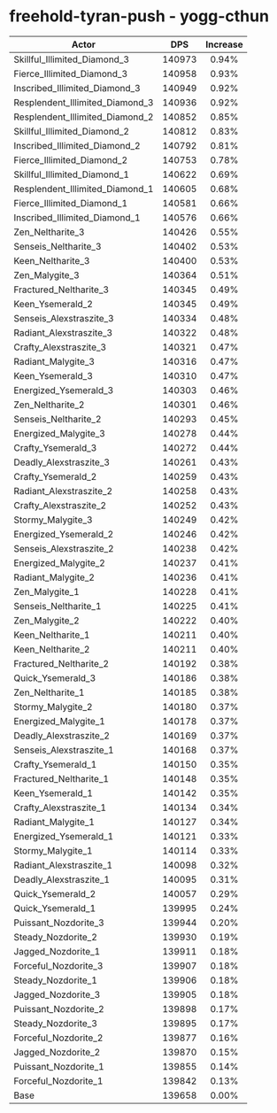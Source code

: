 # freehold-tyran-push - yogg-cthun
| Actor | DPS | Increase |
|---|:---:|:---:|
|Skillful_Illimited_Diamond_3|140973|0.94%|
|Fierce_Illimited_Diamond_3|140958|0.93%|
|Inscribed_Illimited_Diamond_3|140949|0.92%|
|Resplendent_Illimited_Diamond_3|140936|0.92%|
|Resplendent_Illimited_Diamond_2|140852|0.85%|
|Skillful_Illimited_Diamond_2|140812|0.83%|
|Inscribed_Illimited_Diamond_2|140792|0.81%|
|Fierce_Illimited_Diamond_2|140753|0.78%|
|Skillful_Illimited_Diamond_1|140622|0.69%|
|Resplendent_Illimited_Diamond_1|140605|0.68%|
|Fierce_Illimited_Diamond_1|140581|0.66%|
|Inscribed_Illimited_Diamond_1|140576|0.66%|
|Zen_Neltharite_3|140426|0.55%|
|Senseis_Neltharite_3|140402|0.53%|
|Keen_Neltharite_3|140400|0.53%|
|Zen_Malygite_3|140364|0.51%|
|Fractured_Neltharite_3|140345|0.49%|
|Keen_Ysemerald_2|140345|0.49%|
|Senseis_Alexstraszite_3|140334|0.48%|
|Radiant_Alexstraszite_3|140322|0.48%|
|Crafty_Alexstraszite_3|140321|0.47%|
|Radiant_Malygite_3|140316|0.47%|
|Keen_Ysemerald_3|140310|0.47%|
|Energized_Ysemerald_3|140303|0.46%|
|Zen_Neltharite_2|140301|0.46%|
|Senseis_Neltharite_2|140293|0.45%|
|Energized_Malygite_3|140278|0.44%|
|Crafty_Ysemerald_3|140272|0.44%|
|Deadly_Alexstraszite_3|140261|0.43%|
|Crafty_Ysemerald_2|140259|0.43%|
|Radiant_Alexstraszite_2|140258|0.43%|
|Crafty_Alexstraszite_2|140252|0.43%|
|Stormy_Malygite_3|140249|0.42%|
|Energized_Ysemerald_2|140246|0.42%|
|Senseis_Alexstraszite_2|140238|0.42%|
|Energized_Malygite_2|140237|0.41%|
|Radiant_Malygite_2|140236|0.41%|
|Zen_Malygite_1|140228|0.41%|
|Senseis_Neltharite_1|140225|0.41%|
|Zen_Malygite_2|140222|0.40%|
|Keen_Neltharite_1|140211|0.40%|
|Keen_Neltharite_2|140211|0.40%|
|Fractured_Neltharite_2|140192|0.38%|
|Quick_Ysemerald_3|140186|0.38%|
|Zen_Neltharite_1|140185|0.38%|
|Stormy_Malygite_2|140180|0.37%|
|Energized_Malygite_1|140178|0.37%|
|Deadly_Alexstraszite_2|140169|0.37%|
|Senseis_Alexstraszite_1|140168|0.37%|
|Crafty_Ysemerald_1|140150|0.35%|
|Fractured_Neltharite_1|140148|0.35%|
|Keen_Ysemerald_1|140142|0.35%|
|Crafty_Alexstraszite_1|140134|0.34%|
|Radiant_Malygite_1|140127|0.34%|
|Energized_Ysemerald_1|140121|0.33%|
|Stormy_Malygite_1|140114|0.33%|
|Radiant_Alexstraszite_1|140098|0.32%|
|Deadly_Alexstraszite_1|140095|0.31%|
|Quick_Ysemerald_2|140057|0.29%|
|Quick_Ysemerald_1|139995|0.24%|
|Puissant_Nozdorite_3|139944|0.20%|
|Steady_Nozdorite_2|139930|0.19%|
|Jagged_Nozdorite_1|139911|0.18%|
|Forceful_Nozdorite_3|139907|0.18%|
|Steady_Nozdorite_1|139906|0.18%|
|Jagged_Nozdorite_3|139905|0.18%|
|Puissant_Nozdorite_2|139898|0.17%|
|Steady_Nozdorite_3|139895|0.17%|
|Forceful_Nozdorite_2|139877|0.16%|
|Jagged_Nozdorite_2|139870|0.15%|
|Puissant_Nozdorite_1|139855|0.14%|
|Forceful_Nozdorite_1|139842|0.13%|
|Base|139658|0.00%|
